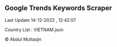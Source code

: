 

## Google Trends Keywords Scraper 
 
Last Update 14-12-2022 , 12:42:07

Country List :
VIETNAM.json



© Abdul Muttaqin 
